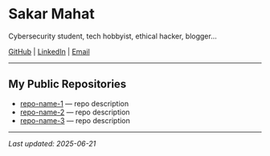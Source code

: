 # Sakar Mahat

Cybersecurity student, tech hobbyist, ethical hacker, blogger...

[GitHub](https://github.com/monkey-with-a-flower) | [LinkedIn](https://www.linkedin.com/in/sakar-mahat-60959b359) | [Email](mailto:contact@sakarmahat.com)

---

## My Public Repositories

- [repo-name-1](https://github.com/monkey-with-a-flower/repo-name-1) — repo description
- [repo-name-2](https://github.com/monkey-with-a-flower/repo-name-2) — repo description
- [repo-name-3](https://github.com/monkey-with-a-flower/repo-name-3) — repo description

---

_Last updated: 2025-06-21_
